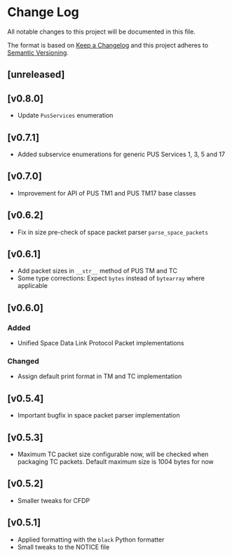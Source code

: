 Change Log
=======

All notable changes to this project will be documented in this file.

The format is based on [Keep a Changelog](http://keepachangelog.com/)
and this project adheres to [Semantic Versioning](http://semver.org/).

## [unreleased]

## [v0.8.0]

- Update `PusServices` enumeration

## [v0.7.1]

- Added subservice enumerations for generic PUS Services 1, 3, 5 and 17

## [v0.7.0]

- Improvement for API of PUS TM1 and PUS TM17 base classes

## [v0.6.2]

- Fix in size pre-check of space packet parser `parse_space_packets`

## [v0.6.1]

- Add packet sizes in `__str__` method of PUS TM and TC
- Some type corrections: Expect `bytes` instead of `bytearray` where applicable

## [v0.6.0]

### Added

- Unified Space Data Link Protocol Packet implementations


### Changed

- Assign default print format in TM and TC implementation

## [v0.5.4]

- Important bugfix in space packet parser implementation

## [v0.5.3]

- Maximum TC packet size configurable now, will be checked when packaging TC packets.
  Default maximum size is 1004 bytes for now

## [v0.5.2]

- Smaller tweaks for CFDP

## [v0.5.1]

- Applied formatting with the `black` Python formatter
- Small tweaks to the NOTICE file
